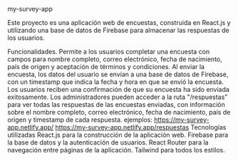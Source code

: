 my-survey-app


Este proyecto es una aplicación web de encuestas, construida en React.js y utilizando una base de datos de Firebase para almacenar las respuestas de los usuarios.

Funcionalidades.
Permite a los usuarios completar una encuesta con campos para nombre completo, correo electrónico, fecha de nacimiento, país de origen y aceptación de términos y condiciones.
Al enviar la encuesta, los datos del usuario se envían a una base de datos de Firebase, con un timestamp que indica la fecha y hora en que se envió la encuesta.
Los usuarios reciben una confirmación de que su encuesta ha sido enviada exitosamente.
Los administradores pueden acceder a la ruta "/respuestas" para ver todas las respuestas de las encuestas enviadas, con información sobre el nombre completo, correo electrónico, fecha de nacimiento, país de origen y timestamp de cada respuesta.
ejemplos:
https://my-survey-app.netlify.app/
https://my-survey-app.netlify.app/respuestas
Tecnologías utilizadas
React.js para la construcción de la aplicación web.
Firebase para la base de datos y la autenticación de usuarios.
React Router para la navegación entre páginas de la aplicación.
Tailwind para todos los estilos.
